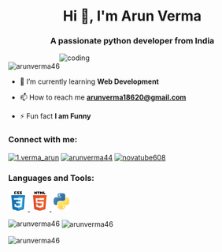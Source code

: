 <h1 align="center">Hi 👋, I'm Arun Verma</h1>
<h3 align="center">A passionate python developer from India</h3>
<img align="right" alt="coding" width="400" src="https://user-images.githubusercontent.com/55389276/140866485-8fb1c876-9a8f-4d6a-98dc-08c4981eaf70.gif">

<p align="left"> <img src="https://komarev.com/ghpvc/?username=arunverma46&label=Profile%20views&color=0e75b6&style=flat" alt="arunverma46" /> </p>

- 🌱 I’m currently learning **Web Development**

- 📫 How to reach me **arunverma18620@gmail.com**

- ⚡ Fun fact **I am Funny**

<h3 align="left">Connect with me:</h3>
<p align="left">
<a href="https://instagram.com/1.verma_arun" target="blank"><img align="center" src="https://raw.githubusercontent.com/rahuldkjain/github-profile-readme-generator/master/src/images/icons/Social/instagram.svg" alt="1.verma_arun" height="30" width="40" /></a>
<a href="https://www.behance.net/arunverma44" target="blank"><img align="center" src="https://raw.githubusercontent.com/rahuldkjain/github-profile-readme-generator/master/src/images/icons/Social/behance.svg" alt="arunverma44" height="30" width="40" /></a>
<a href="https://www.youtube.com/c/novatube608" target="blank"><img align="center" src="https://raw.githubusercontent.com/rahuldkjain/github-profile-readme-generator/master/src/images/icons/Social/youtube.svg" alt="novatube608" height="30" width="40" /></a>
</p>

<h3 align="left">Languages and Tools:</h3>
<p align="left"> <a href="https://www.w3schools.com/css/" target="_blank" rel="noreferrer"> <img src="https://raw.githubusercontent.com/devicons/devicon/master/icons/css3/css3-original-wordmark.svg" alt="css3" width="40" height="40"/> </a> <a href="https://www.w3.org/html/" target="_blank" rel="noreferrer"> <img src="https://raw.githubusercontent.com/devicons/devicon/master/icons/html5/html5-original-wordmark.svg" alt="html5" width="40" height="40"/> </a> <a href="https://www.python.org" target="_blank" rel="noreferrer"> <img src="https://raw.githubusercontent.com/devicons/devicon/master/icons/python/python-original.svg" alt="python" width="40" height="40"/> </a> </p>

<p><img align="left" src="https://github-readme-stats.vercel.app/api/top-langs?username=arunverma46&show_icons=true&locale=en&layout=compact" alt="arunverma46" /></p>

<p>&nbsp;<img align="center" src="https://github-readme-stats.vercel.app/api?username=arunverma46&show_icons=true&locale=en" alt="arunverma46" /></p>

<p><img align="center" src="https://github-readme-streak-stats.herokuapp.com/?user=arunverma46&" alt="arunverma46" /></p>
